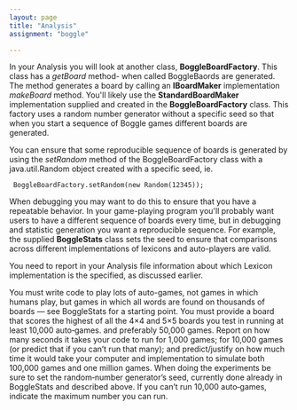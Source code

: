 ```yaml
---
layout: page
title: "Analysis"
assignment: "boggle"

---
```



In your Analysis you will look at another class, **BoggleBoardFactory**. This class has a *getBoard* method- when called BoggleBaords are generated. The method generates a board by calling an **IBoardMaker** implementation *makeBoard* method. You'll likely use the **StandardBoardMaker** implementation supplied and created in the **BoggleBoardFactory** class.  This factory uses a random number generator without a specific seed so that when you start a sequence of Boggle games different boards are generated.

You can ensure that some reproducible sequence of boards is generated by using the *setRandom* method of the BoggleBoardFactory class with a java.util.Random object created with a specific seed, ie. 

<code> BoggleBoardFactory.setRandom(new Random(12345)); </code>

When debugging you may want to do this to ensure that you have a repeatable behavior. In your game-playing program you'll probably want users to have a different sequence of boards every time, but in debugging and statistic generation you want a reproducible sequence. For example, the supplied **BoggleStats** class sets the seed to ensure that comparisons across different implementations of lexicons and auto-players are valid. 

You need to report in your Analysis file information about which Lexicon implementation is the specified, as discussed earlier. 

You must write code to play lots of auto-games, not games in which humans play, but games in which all words are found on thousands of boards — see BoggleStats for a starting point. You must provide a board that scores the highest of all the 4×4 and 5×5 boards you test in running at least 10,000 auto‐games. and preferably 50,000 games. Report on how many seconds it takes your code to run for 1,000 games; for 10,000 games (or predict that if you can’t run that many); and predict/justify on how much time it would take your computer and implementation to simulate both 100,000 games and one million games. When doing the experiments be sure to set the random‐number generator’s seed, currently done already in BoggleStats and described above. If you can’t run 10,000 auto‐games, indicate the maximum number you can run.